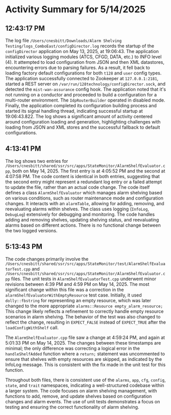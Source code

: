 # Activity Summary for 5/14/2025

## 12:43:17 PM
The log file `/Users/cnesbitt/Downloads/Alarm Shelving Testing/logs_ComboEast/configDirector.log` records the startup of the `configDirector` application on May 13, 2025, at 19:06:43.  The application initialized various logging modules (ATCS, CFGD, DATA, etc.) to INFO level (4).  It attempted to load configuration from JSON and then XML datastores, encountering errors due to parsing failures.  As a result, it fell back to loading factory default configurations for both `t128` and `user` config types.  The application successfully connected to Zookeeper at `127.0.0.1:2181`, started a REST server on `/var/run/128technology/configDirector.sock`, and detected the `mist-wan-assurance` config hook.  The application noted that it's not running on a conductor and proceeded to build a configuration for a multi-router environment. The `IdpRouterBuilder` operated in disabled mode. Finally, the application completed its configuration building process and started its signal handling thread, indicating successful startup at 19:06:43.822.  The log shows a significant amount of activity centered around configuration loading and generation, highlighting challenges with loading from JSON and XML stores and the successful fallback to default configurations.


## 4:13:41 PM
The log shows two entries for `/Users/cnesbitt/shared/ssr/src/apps/StateMonitor/AlarmShelfEvaluator.cpp`, both on May 14, 2025.  The first entry is at 4:05:52 PM and the second at 4:07:58 PM.  The code content is identical in both entries, suggesting that the second entry might represent a redundant log entry or a failed attempt to update the file, rather than an actual code change.  The code itself defines a class `AlarmShelfEvaluator` which manages alarm shelving based on various conditions, such as router maintenance mode and configuration changes.  It interacts with an `alarmTable`, allowing for adding, removing, and reevaluating alarms within shelves.  The class uses logging (`InfoLog`, `DebugLog`) extensively for debugging and monitoring.  The code handles adding and removing shelves, updating shelving status, and reevaluating alarms based on different actions.  There is no functional change between the two logged versions.


## 5:13:43 PM
The code changes primarily involve the `/Users/cnesbitt/shared/ssr/src/apps/StateMonitor/test/AlarmShelfEvaluatorTest.cpp` and `/Users/cnesbitt/shared/ssr/src/apps/StateMonitor/AlarmShelfEvaluator.cpp` files.  The unit tests in `AlarmShelfEvaluatorTest.cpp` underwent minor revisions between 4:39 PM and 4:59 PM on May 14, 2025.  The most significant change within this file was a correction in the `alarmShelfEvaluatorWithEmptyResource` test case. Initially, it used `dolly::fbstring` for representing an empty resource, which was later changed to the more appropriate `alarms::Resource empty_alarm_resource;`  This change likely reflects a refinement to correctly handle empty resource scenarios in alarm shelving.  The behavior of the test was also changed to reflect the change, resulting in `EXPECT_FALSE` instead of `EXPECT_TRUE` after the `loadConfigWithShelf` call.

The `AlarmShelfEvaluator.cpp` file saw a change at 4:59:24 PM, and again at 5:01:33 PM on May 14, 2025. The changes between these timestamps are minimal; the only difference was correcting a logical error in the `handleShelfAdded` function where a `return;` statement was uncommented to ensure that shelves with empty resources are skipped, as indicated by the InfoLog message.  This is consistent with the fix made in the unit test for this function.

Throughout both files, there is consistent use of the `alarms`, `app`, `cfg`, `config`, `state`, and `trait` namespaces, indicating a well-structured codebase within a larger system. The code focuses on alarm shelving management, with functions to add, remove, and update shelves based on configuration changes and alarm events.  The use of unit tests demonstrates a focus on testing and ensuring the correct functionality of alarm shelving.
